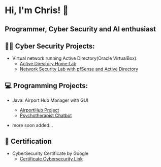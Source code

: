 # Hi, I'm Chris! 👋

## Programmer, Cyber Security and AI enthusiast

## 👨‍💻 Cyber Security Projects:

- Virtual network running Active Directory(Oracle VirtualBox).
  - [Active Directory Home Lab](https://github.com/ChrisXioannou/HomeLabDirectory)
  - [Network Security Lab with pfSense and Active Directory](https://github.com/ChrisXioannou/SOC_PFSPLINE)
  

## 💻 Programming Projects:

- Java: Airport Hub Manager with GUI
  - [AirportHub Project](https://github.com/ChrisXioannou/Airport-Hub-Manager)
  - [Psychotherapist Chatbot](https://github.com/ChrisXioannou/Psychotherapist-Chatbot)

- more soon added...

## 📜 Certification
- CyberSecurity Certificate by Google 
  - [Certificate Cybersecurity Link](https://coursera.org/verify/professional-cert/P8EV4EFLXEVX)

